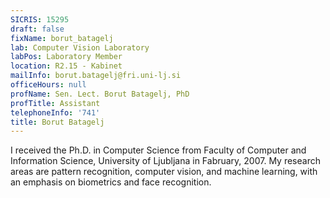 ```yaml
---
SICRIS: 15295
draft: false
fixName: borut_batagelj
lab: Computer Vision Laboratory
labPos: Laboratory Member
location: R2.15 - Kabinet
mailInfo: borut.batagelj@fri.uni-lj.si
officeHours: null
profName: Sen. Lect. Borut Batagelj, PhD
profTitle: Assistant
telephoneInfo: '741'
title: Borut Batagelj
---
```



I received the Ph.D. in Computer Science from Faculty of Computer and Information Science, University of Ljubljana in Fabruary, 2007. My research areas are pattern recognition, computer vision, and machine learning, with an emphasis on biometrics and face recognition.